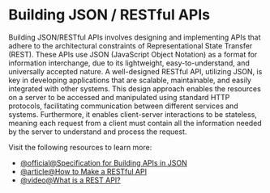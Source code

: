 # Building JSON / RESTful APIs

Building JSON/RESTful APIs involves designing and implementing APIs that adhere to the architectural constraints of Representational State Transfer (REST). These APIs use JSON (JavaScript Object Notation) as a format for information interchange, due to its lightweight, easy-to-understand, and universally accepted nature. A well-designed RESTful API, utilizing JSON, is key in developing applications that are scalable, maintainable, and easily integrated with other systems. This design approach enables the resources on a server to be accessed and manipulated using standard HTTP protocols, facilitating communication between different services and systems. Furthermore, it enables client-server interactions to be stateless, meaning each request from a client must contain all the information needed by the server to understand and process the request.

Visit the following resources to learn more:

- [@official@Specification for Building APIs in JSON](https://jsonapi.org/)
- [@article@How to Make a RESTful API](https://www.integrate.io/blog/how-to-make-a-rest-api/)
- [@video@What is a REST API?](https://www.youtube.com/watch?v=lsMQRaeKNDk&t=170s)